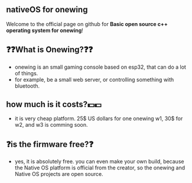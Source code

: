 ## nativeOS for onewing
Welcome to the official page on github for **Basic open source c++ operating system for onewing**!

## ❓❓What is Onewing?❓❓
- onewing is an small gaming console based on esp32, that can do a lot of things.
- for example, be a small web server, or controlling something with bluetooth.
## how much is it costs?💵💵
- it is very cheap platform. 25$ US dollars for one onewing w1, 30$ for w2, and w3 is comming soon.
## ❓is the firmware free?❓
- yes, it is absolutely free. you can even make your own build, because the Native OS platform is official from the creator, so the onewing and Native OS projects are open source. 
